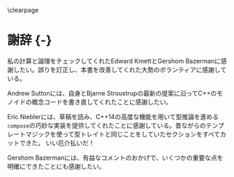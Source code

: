 \clearpage

# 謝辞 {-}

私の計算と論理をチェックしてくれたEdward KmettとGershom Bazermanに感謝したい。誤りを訂正し、本書を改善してくれた大勢のボランティアに感謝している。

Andrew Suttonには、自身とBjarne Stroustrupの最新の提案に沿ってC++のモノイドの概念コードを書き直してくれたことに感謝したい。

Eric Nieblerには、草稿を読み、C++14の高度な機能を用いて型推論を進める`compose`の巧妙な実装を提供してくれたことに感謝している。昔ながらのテンプレートマジックを使って型トレイトと同じことをしていたセクションをすべてカットできた。
いい厄介払いだ！

Gershom Bazermanには、有益なコメントのおかげで、いくつかの重要な点を明確にできたことにも感謝したい。
